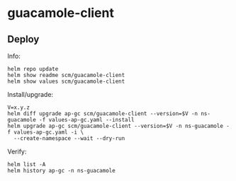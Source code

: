 guacamole-client
================

Deploy
------
Info:

    helm repo update
    helm show readme scm/guacamole-client
    helm show values scm/guacamole-client

Install/upgrade:

    V=x.y.z
    helm diff upgrade ap-gc scm/guacamole-client --version=$V -n ns-guacamole -f values-ap-gc.yaml --install
    helm upgrade ap-gc scm/guacamole-client --version=$V -n ns-guacamole -f values-ap-gc.yaml -i \
      --create-namespace --wait --dry-run

Verify:

    helm list -A
    helm history ap-gc -n ns-guacamole
